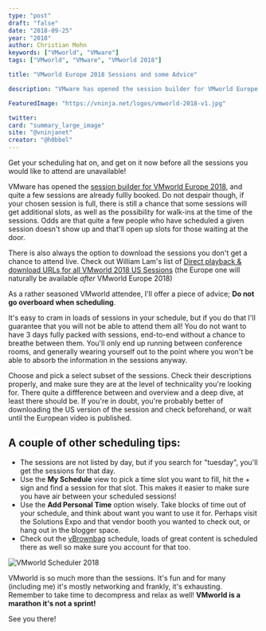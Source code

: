 ```yaml
---
type: "post"
draft: "false"
date: "2018-09-25"
year: "2018"
author: Christian Mohn
keywords: ["VMworld", "VMware"]
tags: ["VMworld", "VMware", "VMworld 2018"]

title: "VMworld Europe 2018 Sessions and some Advice"

description: "VMware has opened the session builder for VMworld Europe 2018, and quite a few sessions are already fullly booked. Don't despair though if you session is full, there is still a chance that some sessions will get additional slots, as well as the possibility for walk-ins at the time of the sessions. Odds are that quite a few people who have scheduled a given session doesn't show up and that'll open up slots for those waiting at the door."

FeaturedImage: "https://vninja.net/logos/vmworld-2018-v1.jpg"

twitter:
card: "summary_large_image"
site: "@vninjanet"
creator: "@h0bbel" 
---
```


<p class="lead text-center">Get your scheduling hat on, and get on it now before all the sessions you would like to attend are unavailable!</p>

VMware has opened the [session builder for VMworld Europe 2018](https://my.vmworld.com/widget/vmware/vmworld18eu/eucatalog), and quite a few sessions are already fullly booked. Do not despair though, if your chosen session is full, there is still a chance that some sessions will get additional slots, as well as the possibility for walk-ins at the time of the sessions. Odds are that quite a few people who have scheduled a given session doesn't show up and that'll open up slots for those waiting at the door.

There is also always the option to download the sessions you don't get a chance to attend live. Check out William Lam's list of [Direct playback & download URLs for all VMworld 2018 US Sessions](https://www.virtuallyghetto.com/2018/08/direct-playback-urls-for-all-vmworld-2018-us-sessions.html) (the Europe one will naturally be available *after* VMworld Europe 2018)

As a rather seasoned VMworld attendee, I'll offer a piece of advice; **Do not go overboard when scheduling**. 

It's easy to cram in loads of sessions in your schedule, but if you do that I'll guarantee that you will not be able to attend them all! You do not want to have 3 days fully packed with sessions, end-to-end without a chance to breathe between them. You'll only end up running between conference rooms, and generally wearing yourself out to the point where you won't be able to absorb the information in the sessions anyway. 

Choose and pick a select subset of the sessions. Check their descriptions properly, and make sure they are at the level of technicality you're looking for. There quite a diffference between and overview and a deep dive, at least there should be. 
If you're in doubt, you're probably better of downloading the US version of the session and check beforehand, or wait until the European video is published.

## A couple of other scheduling tips:

* The sessions are not listed by day, but if you search for "tuesday", you'll get the sessions for that day.
* Use the **My Schedule** view to pick a time slot you want to fill, hit the + sign and find a session for that slot. This makes it easier to make sure you have air between your scheduled sessions!
* Use the **Add Personal Time** option wisely. Take blocks of time out of your schedule, and think about want you want to use it for. Perhaps visit the Solutions Expo and that vendor booth you wanted to check out, or hang out in the blogger space. 
* Check out the [vBrownbag](https://vbrownbag.com/) schedule, loads of great content is scheduled there as well so make sure you account for that too.

![VMworld Scheduler 2018](/img/vmworld-scheduler.png#center)

VMworld is so much more than the sessions. It's fun and for many (including me) it's mostly networking and frankly, it's exhausting. Remember to take time to decompress and relax as well! **VMworld is a marathon it's not a sprint!**

See you there!